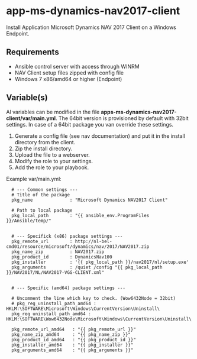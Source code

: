 # app-ms-dynamics-nav2017-client

Install Application Microsoft Dynamics NAV 2017 Client on a Windows Endpoint.

## Requirements

- Ansible control server with access through WINRM
- NAV Client setup files zipped with config file 
- Windows 7 x86/amd64 or higher (Endpoint)

## Variable(s)

Al variables can be modified in the file **apps-ms-dynamics-nav2017-client/var/main.yml**.
The 64bit version is provisioned by default with 32bit settings. In case of a 64bit package
you van override these settings.

1. Generate a config file (see nav documentation) and put it in the install directory from the client.
2. Zip the install directory.
3. Upload the file to a webserver.
4. Modify the role to your settings.
5. Add the role to your playbook.

Example var/main.yml:
```
  # --- Common settings ---
  # Title of the package
  pkg_name              : "Microsoft Dynamics NAV2017 Client"

  # Path to local package
  pkg_local_path        : "{{ ansible_env.ProgramFiles }}/Ansible/temp/"


  # --- Specifick (x86) package settings ---
  pkg_remote_url        : http://nl-bel-cmd01/resource/microsoft/dynamics/nav/2017/NAV2017.zip
  pkg_name_zip          : NAV2017.zip
  pkg_product_id        : DynamicsNav100
  pkg_installer         : '{{ pkg_local_path }}/nav2017/nl/setup.exe'
  pkg_arguments         : /quiet /config "{{ pkg_local_path }}/NAV2017/NL/NAV2017-VGG-CLIENT.xml"


  # --- Specific (amd64) package settings ---

  # Uncomment the line which key to check. (Wow6432Node = 32bit)
  # pkg_reg_uninstall_path_amd64 : HKLM:\SOFTWARE\Microsoft\Windows\CurrentVersion\Uninstall\
  pkg_reg_uninstall_path_amd64 : HKLM:\SOFTWARE\Wow6432Node\Microsoft\Windows\CurrentVersion\Uninstall\

  pkg_remote_url_amd64   : "{{ pkg_remote_url }}"
  pkg_name_zip_amd64     : "{{ pkg_name_zip }}"
  pkg_product_id_amd64   : "{{ pkg_product_id }}"
  pkg_installer_amd64    : "{{ pkg_installer }}"
  pkg_arguments_amd64    : "{{ pkg_arguments }}"
```
